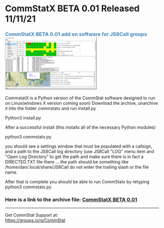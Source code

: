 # CommStatX BETA 0.01 Released 11/11/21
<h3 style="color: #4485b8;">CommStatX BETA 0.01 add on software for JS8Call groups&nbsp;&nbsp;<img src="https://github.com/W5DMH/CommStatX/blob/main/CommStatXBeta.png?raw=true" alt="CommStatX 0.01" width="300" height="170" /></h3>

CommstatX is a Python version of the CommStat software designed to run on Linux(windows X version coming soon) 
Download the archive, unarchive it into the folder commstatx and run install.py 

Python3 install.py 

After a successful install (this installs all of the necessary Python modules) 

python3 commstatx.py    

you should see a settings window that must be populated with a callsign, and a path to the 
JS8Call log directory (use JS8Call "LOG" menu item and "Open Log Directory" to get the path and
make sure there is in fact a DIRECTED.TXT file there ....the path should be something 
like /home/dan/.local/share/JS8Call    do not enter the trailing slash or the file name. 

After that is complete you should be able to run CommStatx by retyping python3 commstatx.py

 
<h3>Here is a link to the archive file:&nbsp;<a href="https://github.com/W5DMH/CommStatX/raw/main/commstatx.tar.gz" target="_blank" rel="noopener">CommStatX BETA 0.01</a></h3>
<hr />

Get CommStat Support at: <br>
https://groups.io/g/CommStat
